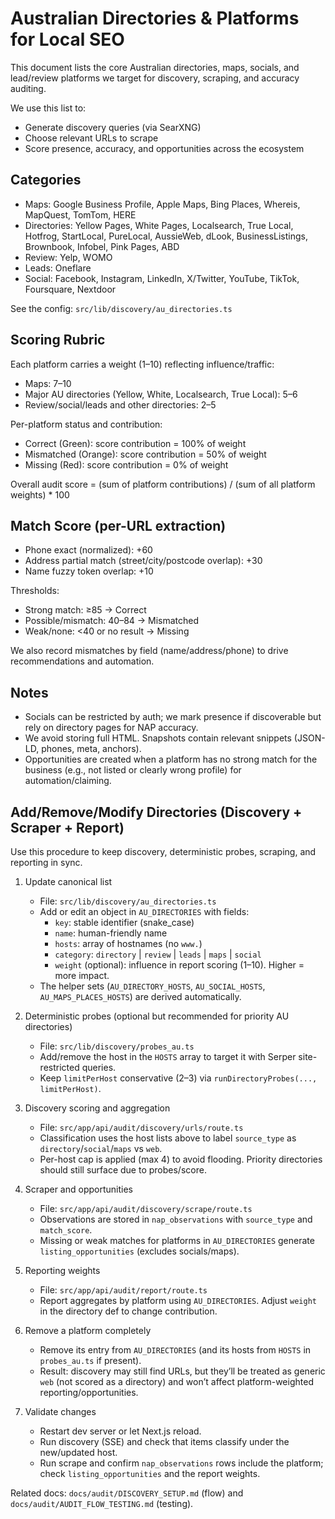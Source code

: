 # Australian Directories & Platforms for Local SEO

This document lists the core Australian directories, maps, socials, and lead/review platforms we target for discovery, scraping, and accuracy auditing.

We use this list to:
- Generate discovery queries (via SearXNG)
- Choose relevant URLs to scrape
- Score presence, accuracy, and opportunities across the ecosystem

## Categories
- Maps: Google Business Profile, Apple Maps, Bing Places, Whereis, MapQuest, TomTom, HERE
- Directories: Yellow Pages, White Pages, Localsearch, True Local, Hotfrog, StartLocal, PureLocal, AussieWeb, dLook, BusinessListings, Brownbook, Infobel, Pink Pages, ABD
- Review: Yelp, WOMO
- Leads: Oneflare
- Social: Facebook, Instagram, LinkedIn, X/Twitter, YouTube, TikTok, Foursquare, Nextdoor

See the config: `src/lib/discovery/au_directories.ts`

## Scoring Rubric

Each platform carries a weight (1–10) reflecting influence/traffic:
- Maps: 7–10
- Major AU directories (Yellow, White, Localsearch, True Local): 5–6
- Review/social/leads and other directories: 2–5

Per-platform status and contribution:
- Correct (Green): score contribution = 100% of weight
- Mismatched (Orange): score contribution = 50% of weight
- Missing (Red): score contribution = 0% of weight

Overall audit score = (sum of platform contributions) / (sum of all platform weights) * 100

## Match Score (per-URL extraction)
- Phone exact (normalized): +60
- Address partial match (street/city/postcode overlap): +30
- Name fuzzy token overlap: +10

Thresholds:
- Strong match: ≥85 → Correct
- Possible/mismatch: 40–84 → Mismatched
- Weak/none: <40 or no result → Missing

We also record mismatches by field (name/address/phone) to drive recommendations and automation.

## Notes
- Socials can be restricted by auth; we mark presence if discoverable but rely on directory pages for NAP accuracy.
- We avoid storing full HTML. Snapshots contain relevant snippets (JSON-LD, phones, meta, anchors).
- Opportunities are created when a platform has no strong match for the business (e.g., not listed or clearly wrong profile) for automation/claiming.

## Add/Remove/Modify Directories (Discovery + Scraper + Report)

Use this procedure to keep discovery, deterministic probes, scraping, and reporting in sync.

1) Update canonical list
   - File: `src/lib/discovery/au_directories.ts`
   - Add or edit an object in `AU_DIRECTORIES` with fields:
     - `key`: stable identifier (snake_case)
     - `name`: human-friendly name
     - `hosts`: array of hostnames (no `www.`)
     - `category`: `directory` | `review` | `leads` | `maps` | `social`
     - `weight` (optional): influence in report scoring (1–10). Higher = more impact.
   - The helper sets (`AU_DIRECTORY_HOSTS`, `AU_SOCIAL_HOSTS`, `AU_MAPS_PLACES_HOSTS`) are derived automatically.

2) Deterministic probes (optional but recommended for priority AU directories)
   - File: `src/lib/discovery/probes_au.ts`
   - Add/remove the host in the `HOSTS` array to target it with Serper site-restricted queries.
   - Keep `limitPerHost` conservative (2–3) via `runDirectoryProbes(..., limitPerHost)`.

3) Discovery scoring and aggregation
   - File: `src/app/api/audit/discovery/urls/route.ts`
   - Classification uses the host lists above to label `source_type` as `directory`/`social`/`maps` vs `web`.
   - Per-host cap is applied (max 4) to avoid flooding. Priority directories should still surface due to probes/score.

4) Scraper and opportunities
   - File: `src/app/api/audit/discovery/scrape/route.ts`
   - Observations are stored in `nap_observations` with `source_type` and `match_score`.
   - Missing or weak matches for platforms in `AU_DIRECTORIES` generate `listing_opportunities` (excludes socials/maps).

5) Reporting weights
   - File: `src/app/api/audit/report/route.ts`
   - Report aggregates by platform using `AU_DIRECTORIES`. Adjust `weight` in the directory def to change contribution.

6) Remove a platform completely
   - Remove its entry from `AU_DIRECTORIES` (and its hosts from `HOSTS` in `probes_au.ts` if present).
   - Result: discovery may still find URLs, but they’ll be treated as generic `web` (not scored as a directory) and won’t affect platform-weighted reporting/opportunities.

7) Validate changes
   - Restart dev server or let Next.js reload.
   - Run discovery (SSE) and check that items classify under the new/updated host.
   - Run scrape and confirm `nap_observations` rows include the platform; check `listing_opportunities` and the report weights.

Related docs: `docs/audit/DISCOVERY_SETUP.md` (flow) and `docs/audit/AUDIT_FLOW_TESTING.md` (testing).
